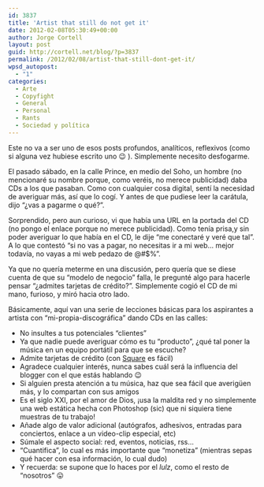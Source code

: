 ```yaml
---
id: 3837
title: 'Artist that still do not get it'
date: 2012-02-08T05:30:49+00:00
author: Jorge Cortell
layout: post
guid: http://cortell.net/blog/?p=3837
permalink: /2012/02/08/artist-that-still-dont-get-it/
wpsd_autopost:
  - "1"
categories:
  - Arte
  - Copyfight
  - General
  - Personal
  - Rants
  - Sociedad y polí­tica
---
```

Este no va a ser uno de esos posts profundos, analíticos, reflexivos (como si alguna vez hubiese escrito uno 😉 ). Simplemente necesito desfogarme.

El pasado sábado, en la calle Prince, en medio del Soho, un hombre (no mencionaré su nombre porque, como veréis, no merece publicidad) daba CDs a los que pasaban. Como con cualquier cosa digital, sentí la necesidad de averiguar más, así que lo cogí. Y antes de que pudiese leer la carátula, dijo &#8220;¿vas a pagarme o qué?&#8221;.

Sorprendido, pero aun curioso, vi que había una URL en la portada del CD (no pongo el enlace porque no merece publicidad). Como tenía prisa,y sin poder averiguar lo que había en el CD, le dije &#8220;me conectaré y veré que tal&#8221;. A lo que contestó &#8220;si no vas a pagar, no necesitas ir a mi web&#8230; mejor todavía, no vayas a mi web pedazo de @#$%&#8221;.

Ya que no quería meterme en una discusión, pero quería que se diese cuenta de que su &#8220;modelo de negocio&#8221; falla, le pregunté algo para hacerle pensar &#8220;¿admites tarjetas de crédito?&#8221;. Simplemente cogió el CD de mi mano, furioso, y miró hacia otro lado.

Básicamente, aquí van una serie de lecciones básicas para los aspirantes a artista con &#8220;mi-propia-discográfica&#8221; dando CDs en las calles:

  * No insultes a tus potenciales &#8220;clientes&#8221;
  * Ya que nadie puede averiguar cómo es tu &#8220;producto&#8221;, ¿qué tal poner la música en un equipo portátil para que se escuche?
  * Admite tarjetas de crédito (con <a title="https://squareup.com/" href="https://squareup.com/" target="_blank">Square</a> es fácil)
  * Agradece cualquier interés, nunca sabes cuál será la influencia del blogger con el que estás hablando 😉
  * Si alguien presta atención a tu música, haz que sea fácil que averigüen más, y lo compartan con sus amigos
  * Es el siglo XXI, por el amor de Dios, ¡usa la maldita red y no simplemente una web estática hecha con Photoshop (sic) que ni siquiera tiene muestras de tu trabajo!
  * Añade algo de valor adicional (autógrafos, adhesivos, entradas para conciertos, enlace a un video-clip especial, etc)
  * Súmale el aspecto social: red, eventos, noticias, rss&#8230;
  * &#8220;Cuantifica&#8221;, lo cual es más importante que &#8220;monetiza&#8221; (mientras sepas qué hacer con esa información, lo cual dudo)
  * Y recuerda: se supone que lo haces por el _lulz_, como el resto de &#8220;nosotros&#8221; 😛
